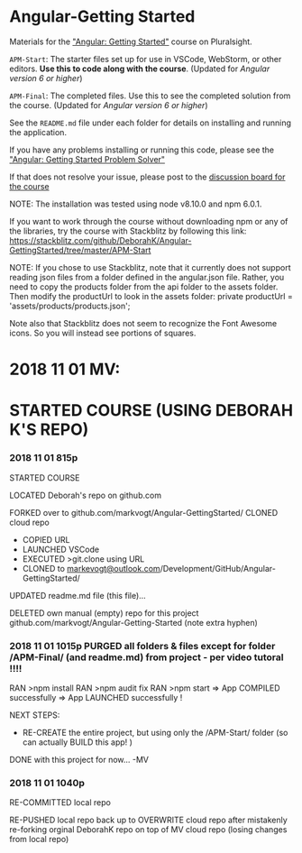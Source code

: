 # Angular-Getting Started
Materials for the ["Angular: Getting Started"](http://bit.ly/Angular-GettingStarted) course on Pluralsight.

`APM-Start`: The starter files set up for use in VSCode, WebStorm, or other editors. **Use this to code along with the course**. (Updated for <i>Angular version 6 or higher</i>)

`APM-Final`: The completed files. Use this to see the completed solution from the course. (Updated for <i>Angular version 6 or higher</i>)

See the `README.md` file under each folder for details on installing and running the application.

If you have any problems installing or running this code, please see the ["Angular: Getting Started Problem Solver"](http://blogs.msmvps.com/deborahk/angular-2-getting-started-problem-solver/)

If that does not resolve your issue, please post to the [discussion board for the course](https://app.pluralsight.com/library/courses/angular-2-getting-started-update/discussion)

NOTE: The installation was tested using node v8.10.0 and npm 6.0.1.

If you want to work through the course without downloading npm or any of the libraries, try the course with Stackblitz by following this link: https://stackblitz.com/github/DeborahK/Angular-GettingStarted/tree/master/APM-Start

NOTE: If you chose to use Stackblitz, note that it currently does not support reading json files from a folder defined in the angular.json file. Rather, you need to copy the products folder from the api folder to the assets folder. Then modify the productUrl to look in the assets folder: private productUrl = 'assets/products/products.json';

Note also that Stackblitz does not seem to recognize the Font Awesome icons. So you will instead see portions of squares.

# 2018 11 01 MV:
# STARTED COURSE (USING DEBORAH K'S REPO)

### 2018 11 01 815p 
STARTED COURSE

LOCATED Deborah's repo on github.com

FORKED over to github.com/markvogt/Angular-GettingStarted/
CLONED cloud repo
* COPIED URL
* LAUNCHED VSCode
* EXECUTED >git.clone using URL
* CLONED to markevogt@outlook.com/Development/GitHub/Angular-GettingStarted/

UPDATED readme.md file (this file)...

DELETED own manual (empty) repo for this project github.com/markvogt/Angular-Getting-Started  (note extra hyphen)

### 2018 11 01 1015p PURGED all folders & files except for folder /APM-Final/    (and readme.md) from project - per video tutoral !!!! 
RAN >npm install
RAN >npm audit fix
RAN >npm start 
=> App COMPILED successfully
=> App LAUNCHED successfully ! 

NEXT STEPS: 
* RE-CREATE the entire project, but using only the /APM-Start/ folder (so can actually BUILD this app! )

DONE with this project for now... 
-MV

### 2018 11 01 1040p 
RE-COMMITTED local repo

RE-PUSHED local repo back up to OVERWRITE cloud repo after mistakenly re-forking orginal DeborahK repo on top of MV cloud repo (losing changes from local repo)
